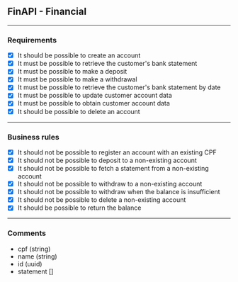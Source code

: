 ## FinAPI - Financial

---

### Requirements

- [x] It should be possible to create an account
- [x] It must be possible to retrieve the customer's bank statement
- [x] It must be possible to make a deposit
- [x] It must be possible to make a withdrawal
- [x] It must be possible to retrieve the customer's bank statement by date
- [x] It must be possible to update customer account data
- [x] It must be possible to obtain customer account data
- [x] It should be possible to delete an account

---

### Business rules

- [x] It should not be possible to register an account with an existing CPF
- [x] It should not be possible to deposit to a non-existing account
- [x] It should not be possible to fetch a statement from a non-existing account
- [x] It should not be possible to withdraw to a non-existing account
- [x] It should not be possible to withdraw when the balance is insufficient
- [x] It should not be possible to delete a non-existing account
- [x] It should be possible to return the balance

---

### Comments

- cpf (string)
- name (string)
- id (uuid)
- statement []